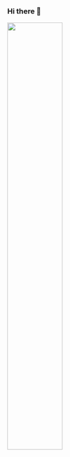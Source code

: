 ### Hi there 👋 
<p>
	<img width="50%" align="center" src="https://github-readme-stats.vercel.app/api?username=qooiverson3&show_icons=true&hide_border=true" />
</p>

